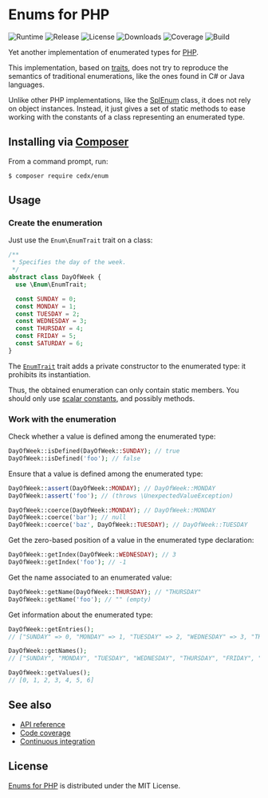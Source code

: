# Enums for PHP
![Runtime](https://img.shields.io/badge/php-%3E%3D7.0-brightgreen.svg) ![Release](https://img.shields.io/packagist/v/cedx/enum.svg) ![License](https://img.shields.io/packagist/l/cedx/enum.svg) ![Downloads](https://img.shields.io/packagist/dt/cedx/enum.svg) ![Coverage](https://coveralls.io/repos/github/cedx/enum.php/badge.svg) ![Build](https://travis-ci.org/cedx/enum.php.svg)

Yet another implementation of enumerated types for [PHP](https://secure.php.net).

This implementation, based on [traits](https://secure.php.net/manual/en/language.oop5.traits.php), does not try to reproduce the semantics of traditional enumerations, like the ones found in C# or Java languages.

Unlike other PHP implementations, like the [SplEnum](https://secure.php.net/manual/en/class.splenum.php) class, it does not rely on object instances. Instead, it just gives a set of static methods to ease working with the constants of a class representing an enumerated type.

## Installing via [Composer](https://getcomposer.org)
From a command prompt, run:

```shell
$ composer require cedx/enum
```

## Usage

### Create the enumeration
Just use the `Enum\EnumTrait` trait on a class:

```php
/**
 * Specifies the day of the week.
 */
abstract class DayOfWeek {
  use \Enum\EnumTrait;

  const SUNDAY = 0;
  const MONDAY = 1;
  const TUESDAY = 2;
  const WEDNESDAY = 3;
  const THURSDAY = 4;
  const FRIDAY = 5;
  const SATURDAY = 6;
}
```

The [`EnumTrait`](https://github.com/cedx/enum.php/blob/master/lib/EnumTrait.php) trait adds a private constructor to the enumerated type: it prohibits its instantiation.

Thus, the obtained enumeration can only contain static members. You should only use [scalar constants](https://secure.php.net/manual/en/function.is-scalar.php), and possibly methods.

### Work with the enumeration
Check whether a value is defined among the enumerated type:

```php
DayOfWeek::isDefined(DayOfWeek::SUNDAY); // true
DayOfWeek::isDefined('foo'); // false
```

Ensure that a value is defined among the enumerated type:

```php
DayOfWeek::assert(DayOfWeek::MONDAY); // DayOfWeek::MONDAY
DayOfWeek::assert('foo'); // (throws \UnexpectedValueException)

DayOfWeek::coerce(DayOfWeek::MONDAY); // DayOfWeek::MONDAY
DayOfWeek::coerce('bar'); // null
DayOfWeek::coerce('baz', DayOfWeek::TUESDAY); // DayOfWeek::TUESDAY
```

Get the zero-based position of a value in the enumerated type declaration:

```php
DayOfWeek::getIndex(DayOfWeek::WEDNESDAY); // 3
DayOfWeek::getIndex('foo'); // -1
```

Get the name associated to an enumerated value:

```php
DayOfWeek::getName(DayOfWeek::THURSDAY); // "THURSDAY"
DayOfWeek::getName('foo'); // "" (empty)
```

Get information about the enumerated type:

```php
DayOfWeek::getEntries();
// ["SUNDAY" => 0, "MONDAY" => 1, "TUESDAY" => 2, "WEDNESDAY" => 3, "THURSDAY" => 4, "FRIDAY" => 5, "SATURDAY" => 6]

DayOfWeek::getNames();
// ["SUNDAY", "MONDAY", "TUESDAY", "WEDNESDAY", "THURSDAY", "FRIDAY", "SATURDAY"]

DayOfWeek::getValues();
// [0, 1, 2, 3, 4, 5, 6]
```

## See also
- [API reference](https://cedx.github.io/enum.php)
- [Code coverage](https://coveralls.io/github/cedx/enum.php)
- [Continuous integration](https://travis-ci.org/cedx/enum.php)

## License
[Enums for PHP](https://github.com/cedx/enum.php) is distributed under the MIT License.
